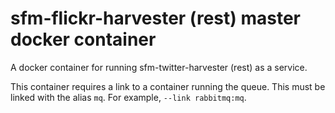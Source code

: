 # sfm-flickr-harvester (rest) master docker container

A docker container for running sfm-twitter-harvester (rest) as a service.

This container requires a link to a container running the queue. This
must be linked with the alias `mq`.  For example, `--link rabbitmq:mq`. 